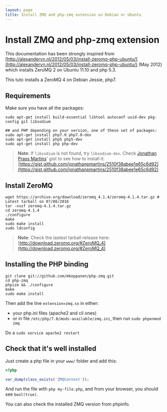 ```yaml
---
layout: page
title: Install ZMQ and php-zmq extension on Debian or Ubuntu
---
```


<h1 class="no-margin-top">Install ZMQ and php-zmq extension</h1>

This documentation has been strongly inspired from
[http://alexandervn.nl/2012/05/03/install-zeromq-php-ubuntu/](http://alexandervn.nl/2012/05/03/install-zeromq-php-ubuntu/)
(May 2012)
which installs ZeroMQ 2 on Ubuntu 11.10 and php 5.3.

This tuto installs a ZeroMQ 4 on Debian Jessie, php7.


## Requirements

Make sure you have all the packages:

<pre class="command-line" data-prompt="$" data-output="2-3"><code class="language-bash">sudo apt-get install build-essential libtool autoconf uuid-dev pkg-config git libsodium

## and PHP depending on your version, one of these set of packages:
sudo apt-get install php7.0 php7.0-dev
sudo apt-get install php5 php5-dev
sudo apt-get install php php-dev</code></pre>

> **Note**:
> If `libsodium` is not found, try `libsodium-dev`.
> Check [Jonathan Prass Martins](https://github.com/jonathanpmartins)' gist to see how to install it:
> [https://gist.github.com/jonathanpmartins/2510f38abee1e65c6d92](https://gist.github.com/jonathanpmartins/2510f38abee1e65c6d92)

## Install ZeroMQ

<pre class="command-line" data-prompt="$"><code class="language-bash">wget https://archive.org/download/zeromq_4.1.4/zeromq-4.1.4.tar.gz # Latest tarball on 07/08/2016
tar -xvzf zeromq-4.1.4.tar.gz
cd zeromq-4.1.4
./configure
make
sudo make install
sudo ldconfig</code></pre>

> **Note**:
> Check the lastest tarball release here:
> [http://download.zeromq.org/#ZeroMQ_4](http://download.zeromq.org/#ZeroMQ_4)


## Installing the PHP binding

<pre class="command-line" data-prompt="$"><code class="language-bash">git clone git://github.com/mkoppanen/php-zmq.git
cd php-zmq
phpize && ./configure
make
sudo make install</code></pre>

Then add the line `extension=zmq.so` in either:

- your php.ini files (apache2 and cli ones)
- or in file `/etc/php/7.0/mods-available/zmq.ini`, then run `sudo phpenmod zmq`

Do a `sudo service apache2 restart`


## Check that it's well installed

Just create a php file in your `www/` folder and add this:

``` php
<?php

var_dump(class_exists('ZMQContext'));
```

And run the file with `php my-file.php`, and from your browser, you should see `bool(true)`.

You can also check the installed ZMQ version from phpinfo.
